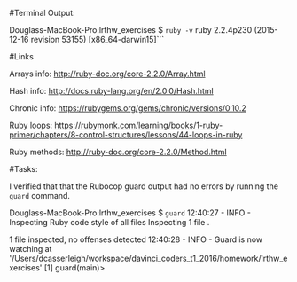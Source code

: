 #Terminal Output:

Douglass-MacBook-Pro:lrthw_exercises $ `ruby -v`
ruby 2.2.4p230 (2015-12-16 revision 53155) [x86_64-darwin15]```

#Links

Arrays info: http://ruby-doc.org/core-2.2.0/Array.html

Hash info: http://docs.ruby-lang.org/en/2.0.0/Hash.html

Chronic info: https://rubygems.org/gems/chronic/versions/0.10.2

Ruby loops: https://rubymonk.com/learning/books/1-ruby-primer/chapters/8-control-structures/lessons/44-loops-in-ruby

Ruby methods: http://ruby-doc.org/core-2.2.0/Method.html

#Tasks:

I verified that that the Rubocop guard output had no errors by running the `guard` command.

Douglass-MacBook-Pro:lrthw_exercises $ `guard`
12:40:27 - INFO - Inspecting Ruby code style of all files
Inspecting 1 file
.

1 file inspected, no offenses detected
12:40:28 - INFO - Guard is now watching at '/Users/dcasserleigh/workspace/davinci_coders_t1_2016/homework/lrthw_exercises'
[1] guard(main)>


